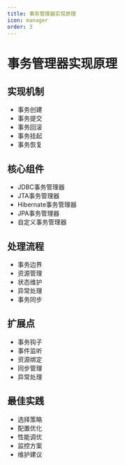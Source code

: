 ```yaml
---
title: 事务管理器实现原理
icon: manager
order: 3
---
```


# 事务管理器实现原理

## 实现机制
- 事务创建
- 事务提交
- 事务回滚
- 事务挂起
- 事务恢复

## 核心组件
- JDBC事务管理器
- JTA事务管理器
- Hibernate事务管理器
- JPA事务管理器
- 自定义事务管理器

## 处理流程
- 事务边界
- 资源管理
- 状态维护
- 异常处理
- 事务同步

## 扩展点
- 事务钩子
- 事件监听
- 资源绑定
- 同步管理
- 异常处理

## 最佳实践
- 选择策略
- 配置优化
- 性能调优
- 监控方案
- 维护建议
